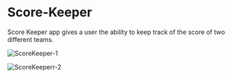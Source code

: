 # Score-Keeper

Score Keeper app gives a user the ability to keep track of the score of two different teams.


![ScoreKeeper-1](https://user-images.githubusercontent.com/44219225/96362270-c62c2a00-1149-11eb-8824-e59d824bf143.jpg)

![ScoreKeeperr-2](https://user-images.githubusercontent.com/44219225/96362356-494d8000-114a-11eb-8ac2-0faf74525e5d.jpg)
